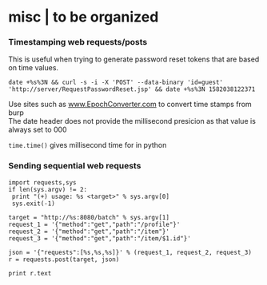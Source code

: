 # misc | to be organized


### Timestamping web requests/posts
This is useful when trying to generate password reset tokens that are based on time values.
```
date +%s%3N && curl -s -i -X 'POST' --data-binary 'id=guest' 'http://server/RequestPasswordReset.jsp' && date +%s%3N 1582038122371 
```
Use sites such as www.EpochConverter.com to convert time stamps from burp   
The date header does not provide the millisecond presicion as that value is always set to 000

`time.time()` gives millisecond time for in python 

### Sending sequential web requests
```
import requests,sys 
if len(sys.argv) != 2: 
 print "(+) usage: %s <target>" % sys.argv[0] 
 sys.exit(-1) 

target = "http://%s:8080/batch" % sys.argv[1] 
request_1 = '{"method":"get","path":"/profile"}' 
request_2 = '{"method":"get","path":"/item"}' 
request_3 = '{"method":"get","path":"/item/$1.id"}' 

json = '{"requests":[%s,%s,%s]}' % (request_1, request_2, request_3) 
r = requests.post(target, json) 

print r.text 

```
